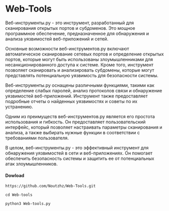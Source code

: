 # Web-Tools


Веб-инструменты.py - это инструмент, разработанный для сканирования открытых портов и субдоменов. Это мощное программное обеспечение, предназначенное для обнаружения и анализа уязвимостей веб-приложений и сетей.

Основные возможности веб-инструментов.py включают автоматическое сканирование сетевых портов и определение открытых портов, которые могут быть использованы злоумышленниками для несанкционированного доступа к системе. Кроме того, инструмент позволяет сканировать и анализировать субдомены, которые могут представлять потенциальную уязвимость для безопасности системы.

Веб-инструменты.py оснащены различными функциями, такими как определение слабых паролей, анализ протоколов связи и обнаружение уязвимостей веб-приложений. Инструмент также предоставляет подробные отчеты о найденных уязвимостях и советы по их устранению.

Одним из преимуществ веб-инструментов.py является его простота использования и гибкость. Он предоставляет пользовательский интерфейс, который позволяет настраивать параметры сканирования и анализа, а также выбирать нужные функции в соответствии с требованиями пользователя.

В целом, веб-инструменты.py - это эффективный инструмент для обнаружения уязвимостей в сети и веб-приложениях. Он помогает обеспечить безопасность системы и защитить ее от потенциальных атак злоумышленников.

#### Dowload

    https://github.com/Noutzhz/Web-Tools.git

    cd Web-tools

    python3 Web-tools.py
